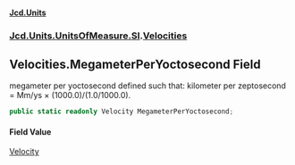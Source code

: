 #### [Jcd.Units](index 'index')
### [Jcd.Units.UnitsOfMeasure.SI](Jcd.Units.UnitsOfMeasure.SI 'Jcd.Units.UnitsOfMeasure.SI').[Velocities](Velocities 'Jcd.Units.UnitsOfMeasure.SI.Velocities')

## Velocities.MegameterPerYoctosecond Field

megameter per yoctosecond defined such that: kilometer per zeptosecond = Mm/ys × (1000.0)/(1.0/1000.0).

```csharp
public static readonly Velocity MegameterPerYoctosecond;
```

#### Field Value
[Velocity](Velocity 'Jcd.Units.UnitTypes.Velocity')